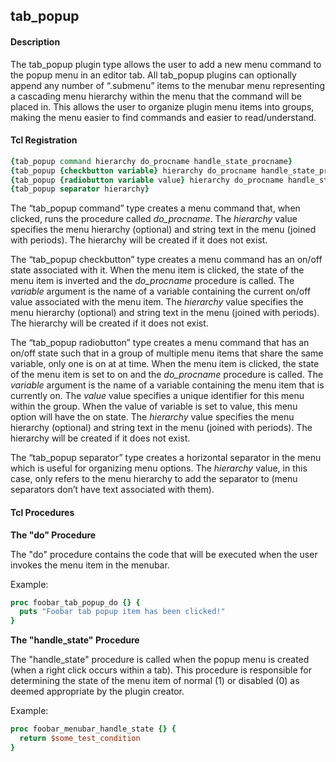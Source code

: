## tab\_popup

#### Description

The tab\_popup plugin type allows the user to add a new menu command to the popup menu in an editor tab.  All tab\_popup plugins can optionally append any number of “.submenu” items to the menubar menu representing a cascading menu hierarchy within the menu that the command will be placed in.  This allows the user to organize plugin menu items into groups, making the menu easier to find commands and easier to read/understand.

#### Tcl Registration

```Tcl
{tab_popup command hierarchy do_procname handle_state_procname}
{tab_popup {checkbutton variable} hierarchy do_procname handle_state_procname}
{tab_popup {radiobutton variable value} hierarchy do_procname handle_state_procname}
{tab_popup separator hierarchy}
```

The “tab\_popup command” type creates a menu command that, when clicked, runs the procedure called _do\_procname_.  The _hierarchy_ value specifies the menu hierarchy (optional) and string text in the menu (joined with periods).  The hierarchy will be created if it does not exist.

The “tab\_popup checkbutton” type creates a menu command has an on/off state associated with it.  When the menu item is clicked, the state of the menu item is inverted and the _do\_procname_ procedure is called.  The _variable_ argument is the name of a variable containing the current on/off value associated with the menu item.  The _hierarchy_ value specifies the menu hierarchy (optional) and string text in the menu (joined with periods).  The hierarchy will be created if it does not exist.

The “tab\_popup radiobutton” type creates a menu command that has an on/off state such that in a group of multiple menu items that share the same variable, only one is on at at time.  When the menu item is clicked, the state of the menu item is set to on and the _do\_procname_ procedure is called.  The _variable_ argument is the name of a variable containing the menu item that is currently on.  The _value_ value specifies a unique identifier for this menu within the group.  When the value of variable is set to value, this menu option will have the on state.  The _hierarchy_ value specifies the menu hierarchy (optional) and string text in the menu (joined with periods).  The hierarchy will be created if it does not exist.

The “tab\_popup separator” type creates a horizontal separator in the menu which is useful for organizing menu options.  The _hierarchy_ value, in this case, only refers to the menu hierarchy to add the separator to (menu separators don’t have text associated with them).

#### Tcl Procedures

**The "do" Procedure**

The "do" procedure contains the code that will be executed when the user invokes the menu item in the menubar.
 
Example:

```Tcl
proc foobar_tab_popup_do {} {
  puts "Foobar tab popup item has been clicked!"
}
```

**The "handle\_state" Procedure**

The "handle\_state" procedure is called when the popup menu is created (when a right click occurs within a tab).  This procedure is responsible for determining the state of the menu item of normal (1) or disabled (0) as deemed appropriate by the plugin creator.

Example:

```Tcl
proc foobar_menubar_handle_state {} {
  return $some_test_condition
}
```
